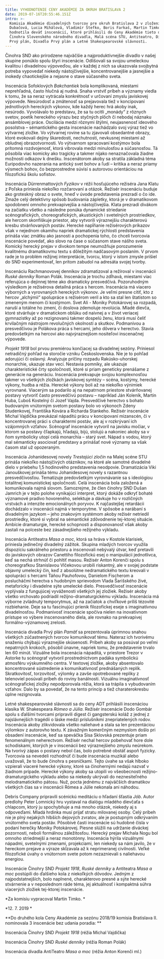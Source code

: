 ```yaml
---
title: VYHODNOTENIE CENY AKADÉMIE ZA OKRUH BRATISLAVA 2
date: 2019-07-16T20:55:46.151Z
intro: >-
  Komisia Akadémie divadelných tvorcov pre okruh Bratislava 2 v zložení Viera
  Dubačová, Lucia Mihálová, Vladimír Štefko, Boris Farkaš, Martin Timko
  hodnotila deväť inscenácií, ktoré prihlásili do Ceny Akadémie tieto divadlá:
  Činohra Slovenského národného divadla, Malá scéna STU, Antiteatro, Divadlo
  Prvý plán, Divadlo Prvý plán a Letné Shakespearovské slávnosti.
---
```

Činohra SND ako prirodzene najväčšie a najproduktívnejšie divadlo v našej skupine ponúklo spolu štyri inscenácie. Odlišovali sa svojou umeleckou kvalitou i divadelnou výpoveďou, ale v každej z nich sa ukazovala svojbytná potreba vypovedať niekedy nástojčivejšie, koncentrovanejšie a jasnejšie a inokedy chaotickejšie a nejasne o stave súčasného sveta.

Inscenácia Sofoklových _Bakchantiek_ bola komplikovaná, miestami neprehľadná, často hlučná aj nudná. Snaha vrstviť príbeh a významy viedla k tomu, že sa neraz vytrácala konkrétnosť  v určovaní zmyslu javiskovej výpovede. Nesúrodosť a zmätenosť sa prejavovala tiež v koncipovaní jednotlivých hereckých výkonov, kde každý herec hrá akoby inak, nesúrodo. Vyvolávalo to predstavu, že sa tu ocitli „monády“ z rôznych svetov, poetík hereckého výrazu bez styčných plôch či nebodaj náznaku ansámblovej práce. Oscilácia medzi rôznymi štýlmi, neujasnenosť ideového posolstva – sémantického gesta inscenácie nachádzalo svoj výraz tiež vo výtvarnej zložke. Vo výtvarnej rovine sa tu zjavovali obsedantné obrazy, ktoré evokovali dejiny škaredosti, nechutnosti, nevkusnej miestami až obludnej obrazotvornosti. Vo výtvarnom spracovaní kostýmov bola prítomná rozdvojenosť, ktorá vibrovala medzi minulosťou a súčasnosťou. Tá pôsobila viac komicky ako tragicky a takmer nijako nenaznačovala žiadne možnosti odkazov k dnešku. Inscenátorom akoby sa stratila základná téma Euripodovho nazerania na antický svet bohov a ľudí – kritika a neraz priamy výsmech bohov, čo bezprostredne súvisí s autorovou orientáciou na filozofickú školu sofistov.

Inscenácia Dürrenmattových _Fyzikov_ v réžii hosťujúceho režiséra Jana Klatu z Poľska priniesla niekoľko rozčarovaní a otázok. Režisér inscenáciu buduje ako groteskný obraz o svete, hneď v úvode predstavenia prezradí o čo ide. Zmaže celý detektívny spôsob budovania zápletky, ktorá je v dramatikovom spodobnení omnoho prekvapivejšia a nástojčivejšia. Klata prezradí divákom na začiatku všetko a následne ponúka dynamické striedanie scénografických, choreografických, akustických i svetelných prostriedkov, ale hercom skonfiškuje priestor, aby vytvorili výraznejšiu charakterovú kresbu stvárňovaných postáv. Herecké napĺňanie režisérových príkazov však v nejednom okamihu napriek dramatickej rýchlosti predstavenia prináša viac zmätku ako jasnosti a pochopenia toho, čo chceli tvorcovia inscenácie povedať, ako slovo na čase o súčasnom stave nášho sveta. Komický herecký prejav v divokom tempe neumožňuje porozumenie kvalitnému dramatikovmu textu s dôležitým nadčasovým poslaním. V prvom rade je to problém režijnej interpretácie, tvorcu, ktorý v istom zmysle prišiel do SND experimentovať, len pritom zabudol na adresáta svojej tvorby.

Inscenáciu Rachmanovovej denníkov zdramatizoval a režíroval v inscenácii _Ruské denníky_ Roman Polák. Inscenácia je trochu zdĺhavá, miestami viac referujúca o dejinnej téme ako dramaticky presvedčivá. Pozoruhodným výsledkom je režisérova detailná práca s hercom. Inscenácia má viacero výborných a vyrovnaných hereckých výkonov. Je veľmi presne cítiť, kto z hercov „alchýmii“ spolupráce s režisérom veril a kto sa stal len štatistom so zmeneným menom či kostýmom. Svet Ali  - Moniky Potokárovej sa rozpadá, naruší a totálne ho zmení, či doslova zdemoluje revolúcia. Mladé dievča, ktoré stvárňuje v dramatickom oblúku od naivnej a v život veriacej gymnazistky až po rezignovanú takmer dospelú ženu, ktorá musí čeliť krvilačným nástrojom revolučných okolností a skutkov. Podmanivou a presvedčivou je Polákova práca s hercami, jeho dôvera v herectvo. Stavia predovšetkým na hercovi ako najvýraznejšom nositeľovi inscenačnej výpovede.

_Projekt 1918_ bol prvou premiérou končiacej sa divadelnej sezóny. Priniesol netradičný pohľad na storočie vzniku Československa. Nie je to pohľad adorujúci či oslavný. Analyzuje príčiny rozpadu Rakúsko-uhorskej monarchie, ukazuje stav vecí. Nestavia pomníky, ale ukazuje charakteristické črty spoločnosti, ktoré si priam geneticky prenášame z generácie na generáciu. Inscenácia prekvapuje svojou komplexnosťou takmer vo všetkých zložkách javiskovej syntézy – scéna, kostýmy, herecké výkony, hudba a réžia. Herecké výkony boli až na niekoľko výnimiek vyrovnané. Viacerým sa podarilo aj na nepatrnom priestore stvárňovanej postavy vytvoriť často presvedčivú postavu – napríklad Ján Koleník, Martin Huba, Ľuboš Kostelný či Jozef Vajda. Presvedčivé herectvo s bohato budovaným vnútorným svetom postavy bolo vo výkonoch Zdeny Studenkovej, Františka Kovára a Richarda Stankeho. Režisér inscenácie Michal Vajdička preukázal nápaditú prácu v koncipovaní mizanscén, či v koncentrovanej práci s charaktermi postáv, ale aj v rozkrývaní ich vzájomných vzťahov. Scénograf inscenácie vytvoril na javisku močiar, v ktorom sa postavy čľapkajú, hľadajú, bijú, stolujú a nakoniec akoby sa v ňom symbolicky utopí celá monarchia – starý svet. Nápad s vodou, ktorý mal sémanticky asociovať predstavy a prinášať nové významy sa však časom stal už opozeraným.

Inscenácia Johanidesovej novely _Trestajúci zločin_ na Malej scéne STU prináša niekoľko nástojčivých otáznikov, na ktoré ale samotné divadelné dielo v priebehu 1,5 hodinového predstavenia neodpovie. Dramatizácia Viki Janouškovej prináša tému Johanidesovej novely s razantnou presvedčivosťou. Tematizuje predovšetkým vyrovnávanie sa s ideológiou totalitnej komunistickej spoločnosti. Celá inscenácia bola založená a komunikovala najmä slovom. Samozrejme, že člen činohry SND Dušan Jamrich je v tejto polohe vynikajúci interpret, ktorý dokáže odkryť bohaté významové pradivo hovoreného, selektuje a dávkuje ho v rozličných vrstvách a intenzite emocionálnych poryvov. K najčastejšej retardácii dochádzalo v inscenácii najmä v temporytme. V spôsobe a narábaní s divadelným jazykom – jeho znakovým systémom akoby režisér netriedil prostriedky, ktoré si vybral na sémantické zdôvodnenie tej-ktorej situácie. Ambície dramaturgie, herecké schopnosti a disponovanosť však akoby zastali na polceste bez zásadnejšieho režijného výkladu.

Inscenácia Antiteatra _Masa a moc_, ktorá sa hráva v Kostole klarisiek, priniesla jedinečný divadelný zážitok. Skupina mladých tvorcov využila dispozíciu sakrálneho priestoru a inscenovali nebývalý útvar, keď pretavili do javiskových  obrazov Canettiho filozofickú esej o manipulácii jednotlivca, keď sa nechá strhnúť či pohltiť masou. Režisér Anton Korenči spolu s choreografkou Stanislavou Vlčekovou urobili riskantný, ale v svojej podstate objavný umelecký čin, keď z absolútne nedramatického textu kreovali v spolupráci s hercami Táňou Pauhofovou, Danielom Fischerom a poslucháčmi herectva s hudobným sprievodom Vlada Šarišského živé, metaforicky i divadelne sýte umelecké dielo. Presvedčivosť inscenácie vyplývala z fungujúcej vyváženosti všetkých jej zložiek. Režisér akoby všetko vrchovato podriadil režijno-dramaturgickému výkladu. Inscenácia má výborne zvládnutý temporytmus, až na začiatok a chvíľkové príliš tézovité rozbiehanie. Deje sa tu fascinujúci prienik filozofickej eseje s imaginatívnou divadelnosťou. Podmanivosť inscenácie spočíva nielen na inovatívnom prístupe vo výbere inscenovaného diela, ale rovnako na prekvapivej formálno-významovej zrelosti.

Inscenácia divadla Prvý plán _Pamäť_ sa prezentovala úprimnou snahou všetkých zúčastnených tvorcov komunikovať tému. Nateraz ich tvorivému snaženiu chýbajú výraznejšie skúsenosti. Príbeh akoby sa posúval po veľmi nepatrných krokoch, pôsobil únavne, napriek tomu, že predstavenie trvalo len 60 minút. Vizuálne bola inscenácia nápaditá, v priestore Trezor v Astorke tu scénograf vytvoril prostredníctvom padáka symbolickú atmosféru výskumného centra. V textovej zložke, akoby absentovalo koncentrované sústredenie a komunikatívnosť prednášaných replík. Skratkovitosť, torzovitosť, výlomky a zavše opotrebované repliky z telenoviel posúvali príbeh do roviny banálnosti. Vizuálnu imaginatívnosť scénografickej zložky nepodporovala réžia, ktorá sa trápila s vybudovaním vzťahov. Dalo by sa povedať, že na tento princíp a tiež charaterokresbu úplne rezignovala.

Letné shakespearovské slávnosti sa do ceny ADT prihlásili inscenáciou klasika W. Shakespeara _Rómeo a Júlia_. Režisér inscenácie Dodo Gombár spolu s ďalšími tvorcami pripravili digest či gangsterskú koláž  z jednej z najslávnejších tragédii o láske medzi príslušníkmi znepriatelených rodov. Inscenácia akoby zlikvidovala všetko naliehavé a stala sa len prezentáciou výlomkov z autorovho textu. K závažným komerčným nezmyslom došlo pri obsadení inscenácie, keď sa speváčka Sisa Sklovská prezentuje priam fenomenálnym neherectvom. Režisér nechal hercov pobehovať hore dole schodiskami, ktorých je v inscenácii bez výraznejšieho zmyslu neúrekom. Na tvorivý zápas o postavy nebol čas, bolo potrebné obstáť aspoň fyzicky. Tvorcovia sa nevedeli rozhodnúť či bude inscenácia muzikál alebo uvažovali, že to bude činohra s pesničkami. Tejto úvahe sa však hlboko vzpierali viaceré herecké výkony, ktoré sa činohernými nedajú nazvať v žiadnom prípade. Herecké výkony akoby sa utopili vo všeobecnosti režijno-dramaturgického výkladu alebo sa niekedy ukrývali do neznesiteľného melodramatického pátosu. Nuž, pocta jednému z najväčších dramatikov všetkých čias sa v inscenácii Rómea a Júlie nekonala ani náhodou.

Debris Company pripravili scénickú meditáciu o hľadaní šťastia _Jób_. Autor predlohy Peter Lomnický hru vystaval na dialógu mladého dievčaťa s chlapcom, ktorý ju spochybňuje a má mnoho otázok, niekedy aj s odpoveďami. Mladá hrdinka musí prijať stratu milovanej osoby. Celý príbeh nie je plný nejakých hlbších dejových zvratov, ale je postupným odkrývaním vnútorného sveta postáv. Pôsobivé časti inscenácie sú hudobné čísla v podaní herečky Moniky Potokárovej. Piesne slúžili na udržanie diváckej pozornosti, neboli formálnou záležitosťou. Herecký prejav Michala Nogu bol omnoho striedmejší a neraz monotónny. Inscenácia hýrila vizuálnymi nápadmi, svetelnými zmenami, projekciami, len niekedy sa nám javilo, že v hereckom prejave a výraze skĺzavala až k neprimeranej civilnosti. Veľké filozofické úvahy o vnútornom svete potom nezaznievali s naliehavou energiou.

Inscenácie Činohry SND _Projekt 1918_, _Ruské denníky_ a Antiteatra _Masa a moc_ postúpili do ďalšieho kola z niekoľkých dôvodov. Jedným z najpodstatnejších, bolo naplnené, charakterovo presné a sýte herecké stvárnenie a v neposlednom ráde téma, jej aktuálnosť i kompaktná súhra viacerých zložiek tej-ktorej inscenácie.

*Za komisiu vypracoval Martin Timko.*

*12. 7. 2019*

**Do druhého kola Ceny Akadémie za sezónu 2018/19 komisia Bratislava II. nominovala 3 inscenácie bez udania poradia:**

Inscenácia Činohry SND _Projekt 1918_ (réžia Michal Vajdička)

Inscenácia Činohry SND _Ruské denníky_ (réžia Roman Polák)

Inscenácia divadla AntiTeatro _Masa a moc_ (réžia Anton Korenči ml.)
